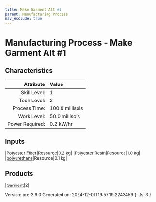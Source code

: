 ```yaml
---
title: Make Garment Alt #1
parent: Manufacturing Process
nav_exclude: true
---
```

# Manufacturing Process - Make Garment Alt #1


## Characteristics

| Attribute      | Value |
|--------:|:------|
|Skill Level:|1|
|Tech Level:|2|
|Process Time:|100.0 millisols|
|Work Level:|50.0 millisols|
|Power Required:|0.2 kW/hr|

## Inputs

|[Polyester Fiber](../resource/polyester-fiber.html)|Resource|0.2 kg|
|[Polyester Resin](../resource/polyester-resin.html)|Resource|1.0 kg|
|[polyurethane](../resource/polyurethane.html)|Resource|0.1 kg|

## Products

|[Garment](../part/garment.html)|2|


Version: pre-3.9.0 Generated on: 2024-12-01T19:57:19.2243459
{: .fs-3 }

